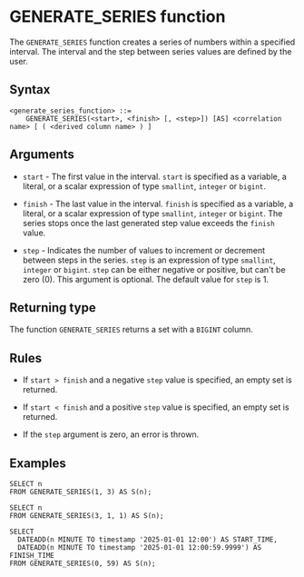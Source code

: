# GENERATE_SERIES function

The `GENERATE_SERIES` function creates a series of numbers within a specified interval. 
The interval and the step between series values ​​are defined by the user.

## Syntax

```
<generate_series_function> ::=
    GENERATE_SERIES(<start>, <finish> [, <step>]) [AS] <correlation name> [ ( <derived column name> ) ]
```

## Arguments

* `start` - The first value in the interval. `start` is specified as a variable, a literal, or a scalar expression of type 
`smallint`, `integer` or `bigint`.

* `finish` - The last value in the interval. `finish` is specified as a variable, a literal, or a scalar expression of 
type `smallint`, `integer` or `bigint`. The series stops once the last generated step value exceeds the `finish` value.

* `step` - Indicates the number of values to increment or decrement between steps in the series. `step` is an expression 
of type `smallint`, `integer` or `bigint`. `step` can be either negative or positive, but can't be zero (0). This 
argument is optional. The default value for `step` is 1.

## Returning type

The function `GENERATE_SERIES` returns a set with a `BIGINT` column.

## Rules

* If `start > finish` and a negative `step` value is specified, an empty set is returned.

* If `start < finish` and a positive `step` value is specified, an empty set is returned.

* If the `step` argument is zero, an error is thrown.

## Examples

```
SELECT n
FROM GENERATE_SERIES(1, 3) AS S(n);

SELECT n
FROM GENERATE_SERIES(3, 1, 1) AS S(n);

SELECT 
  DATEADD(n MINUTE TO timestamp '2025-01-01 12:00') AS START_TIME,
  DATEADD(n MINUTE TO timestamp '2025-01-01 12:00:59.9999') AS FINISH_TIME
FROM GENERATE_SERIES(0, 59) AS S(n);
```


